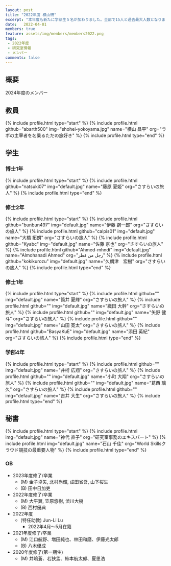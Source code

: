 ```yaml
---
layout: post
title: "2022年度 横山研"
excerpt: "本年度も新たに学部生５名が加わりました。全部で15人と過去最大人数となりました。"
date:   2022-04-01
members: true
feature: assets/img/members/members2022.png
tags: 
 - 2022年度
 - 研究室情報
 - メンバー
comments: false
---
```

## 概要

2024年度のメンバー<br>

## 教員

{% include profile.html type="start" %}
    {% include profile.html github="abarth500" img="shohei-yokoyama.jpg" name="横山 昌平" org="ラボの主宰者を名乗るただの旅好き" %}
{% include profile.html type="end" %}

## 学生

### 博士1年
{% include profile.html type="start" %}
    {% include profile.html github="natsuki07" img="default.jpg" name="藤原 夏姫" org="さすらいの旅人" %}
{% include profile.html type="end" %}

### 修士2年
{% include profile.html type="start" %}
    {% include profile.html github="bunbun497" img="default.jpg" name="伊藤 鋼一郎" org="さすらいの旅人" %}
    {% include profile.html github="calpis01" img="default.jpg" name="大橋 拓朗" org="さすらいの旅人" %}
    {% include profile.html github="Kyabc" img="default.jpg" name="佐藤 京也" org="さすらいの旅人" %}
    {% include profile.html github="Ahmed-mhndi" img="default.jpg" name="Almohanadi Ahmed" org="رجل من قطر" %}
    {% include profile.html github="kokikurozu" img="default.jpg" name="久朗津　宏樹" org="さすらいの旅人" %}
{% include profile.html type="end" %}

### 修士1年
{% include profile.html type="start" %}
    {% include profile.html github="" img="default.jpg" name="筒井 夏輝" org="さすらいの旅人" %}
    {% include profile.html github="" img="default.jpg" name="織田 大幹" org="さすらいの旅人" %}
    {% include profile.html github="" img="default.jpg" name="矢野 健斗" org="さすらいの旅人" %}
    {% include profile.html github="" img="default.jpg" name="山田 寛太" org="さすらいの旅人" %}
    {% include profile.html github="BasyaKuE" img="default.jpg" name="添田 英紀" org="さすらいの旅人" %}
{% include profile.html type="end" %}

### 学部4年

{% include profile.html type="start" %}
    {% include profile.html github="" img="default.jpg" name="井桁 広翔" org="さすらいの旅人" %}
    {% include profile.html github="" img="default.jpg" name="小町 大翔" org="さすらいの旅人" %}
    {% include profile.html github="" img="default.jpg" name="葛西 璃久" org="さすらいの旅人" %}
    {% include profile.html github="" img="default.jpg" name="吉井 大生" org="さすらいの旅人" %}
{% include profile.html type="end" %}


## 秘書

{% include profile.html type="start" %}
    {% include profile.html img="default.jpg" name="神代 直子" org="研究室事務のエキスパート" %}
    {% include profile.html img="default.jpg" name="石山 千佳" org="World Skillsクラウド競技の最重要人物" %}
{% include profile.html type="end" %}

### OB
* 2023年度修了/卒業
    * (M) 金子卓矢, 北村尚輝, 成田省吾, 山下桜生
    * (B) 田中日加吏
* 2022年度修了/卒業
    * (M) 大平翼, 笠原悠樹, 渋川大樹
    * (B) 西村優典
* 2022年度
    * (特任助教) Jun-Li Lu
        * 2022年4月～5月在籍
* 2021年度修了/卒業
    * (M) 江口航野、増田純也、林田和磨、伊藤光太郎
    * (B) 八木優成
* 2020年度修了(第一期生)
    * (M) 井嶋蒼、若狭孟、柿本航太郎、夏思浩
